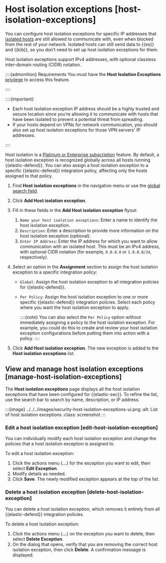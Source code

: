 # Host isolation exceptions [host-isolation-exceptions]

You can configure host isolation exceptions for specific IP addresses that [isolated hosts](../../../solutions/security/endpoint-response-actions/isolate-host.md) are still allowed to communicate with, even when blocked from the rest of your network. Isolated hosts can still send data to {{es}} and {{kib}}, so you don’t need to set up host isolation exceptions for them.

Host isolation exceptions support IPv4 addresses, with optional classless inter-domain routing (CIDR) notation.

::::{admonition} Requirements
You must have the **Host Isolation Exceptions** [privilege](../../../solutions/security/configure-elastic-defend/elastic-defend-feature-privileges.md) to access this feature.

::::


::::{important}
* Each host isolation exception IP address should be a highly trusted and secure location since you’re allowing it to communicate with hosts that have been isolated to prevent a potential threat from spreading.
* If your hosts depend on VPNs for network communication, you should also set up host isolation exceptions for those VPN servers' IP addresses.

::::


Host isolation is a [Platinum or Enterprise subscription](https://www.elastic.co/pricing) feature. By default, a host isolation exception is recognized globally across all hosts running {{elastic-defend}}. You can also assign a host isolation exception to a specific {{elastic-defend}} integration policy, affecting only the hosts assigned to that policy.

1. Find **Host isolation exceptions** in the navigation menu or use the [global search field](/explore-analyze/find-and-organize/find-apps-and-objects.md).
2. Click **Add Host isolation exception**.
3. Fill in these fields in the **Add Host isolation exception** flyout:

    1. `Name your host isolation exceptions`: Enter a name to identify the host isolation exception.
    2. `Description`: Enter a description to provide more information on the host isolation exception (optional).
    3. `Enter IP Address`: Enter the IP address for which you want to allow communication with an isolated host. This must be an IPv4 address, with optional CIDR notation (for example, `0.0.0.0` or `1.0.0.0/24`, respectively).

4. Select an option in the **Assignment** section to assign the host isolation exception to a specific integration policy:

    * `Global`: Assign the host isolation exception to all integration policies for {{elastic-defend}}.
    * `Per Policy`: Assign the host isolation exception to one or more specific {{elastic-defend}} integration policies. Select each policy where you want the host isolation exception to apply.

        ::::{note}
        You can also select the `Per Policy` option without immediately assigning a policy to the host isolation exception. For example, you could do this to create and review your host isolation exception configurations before putting them into action with a policy.
        ::::

5. Click **Add Host isolation exception**. The new exception is added to the **Host isolation exceptions** list.


## View and manage host isolation exceptions [manage-host-isolation-exceptions]

The **Host isolation exceptions** page displays all the host isolation exceptions that have been configured for {{elastic-sec}}. To refine the list, use the search bar to search by name, description, or IP address.

:::{image} ../../../images/security-host-isolation-exceptions-ui.png
:alt: List of host isolation exceptions
:class: screenshot
:::


### Edit a host isolation exception [edit-host-isolation-exception]

You can individually modify each host isolation exception and change the policies that a host isolation exception is assigned to.

To edit a host isolation exception:

1. Click the actions menu (**…​**) for the exception you want to edit, then select **Edit Exception**.
2. Modify details as needed.
3. Click **Save**. The newly modified exception appears at the top of the list.


### Delete a host isolation exception [delete-host-isolation-exception]

You can delete a host isolation exception, which removes it entirely from all {{elastic-defend}} integration policies.

To delete a host isolation exception:

1. Click the actions menu (**…​**) on the exception you want to delete, then select **Delete Exception**.
2. On the dialog that opens, verify that you are removing the correct host isolation exception, then click **Delete**. A confirmation message is displayed.
